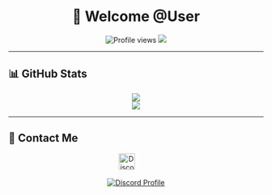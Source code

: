 <h1 align="center">👋 Welcome @User</h1>

<p align="center">
  <img src="https://komarev.com/ghpvc/?username=triggerbotten&label=Profile+Views" alt="Profile views" />
  <img src="https://img.shields.io/github/followers/triggerbotten?label=Followers&style=social" />
</p>

---

## 📊 GitHub Stats

<p align="center">
  <img src="https://github-readme-stats.vercel.app/api?username=triggerbotten&show_icons=true&theme=tokyonight" />
  <br>
  <img src="https://github-readme-stats.vercel.app/api/top-langs/?username=triggerbotten&layout=compact&theme=tokyonight" />
</p>

---

## 💬 Contact Me

<p align="center">
   <a href="https://discord.com/users/274714384423714816" target="_blank"><img alt="Discord" title="Discord" height="32" width="32" src="https://cdn.simpleicons.org/discord"></a>&nbsp;&nbsp;&nbsp;&nbsp;&nbsp;&nbsp;&nbsp;&nbsp;&nbsp
</p>
<p align="center">
   <a href="https://discord.com/users/274714384423714816">
   <img src="https://lanyard-profile-readme.vercel.app/api/173557815326015488?bg=1f1f1f" alt="Discord Profile"/>
   </a>
</p>
